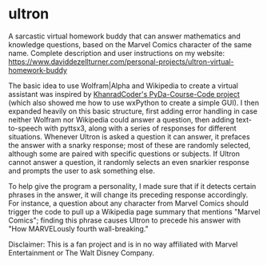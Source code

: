 # ultron
A sarcastic virtual homework buddy that can answer mathematics and knowledge questions, based on the Marvel Comics character of the same name.
Complete description and user instructions on my website: https://www.daviddezellturner.com/personal-projects/ultron-virtual-homework-buddy

The basic idea to use Wolfram|Alpha and Wikipedia to create a virtual assistant was inspired by [KhanradCoder's PyDa-Course-Code project](https://github.com/KhanradCoder/PyDa-Course-Code) (which also showed me how to use wxPython to create a simple GUI). I then expanded heavily on this basic structure, first adding error handling in case neither Wolfram nor Wikipedia could answer a question, then adding text-to-speech with pyttsx3, along with a series of responses for different situations. Whenever Ultron is asked a question it can answer, it prefaces the answer with a snarky response; most of these are randomly selected, although some are paired with specific questions or subjects. If Ultron cannot answer a question, it randomly selects an even snarkier response and prompts the user to ask something else.

To help give the program a personality, I made sure that if it detects certain phrases in the answer, it will change its preceding response accordingly. For instance, a question about any character from Marvel Comics should trigger the code to pull up a Wikipedia page summary that mentions "Marvel Comics"; finding this phrase causes Ultron to precede his answer with "How MARVELously fourth wall-breaking."

Disclaimer: This is a fan project and is in no way affiliated with Marvel Entertainment or The Walt Disney Company.
